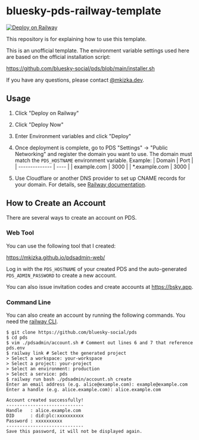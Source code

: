 # bluesky-pds-railway-template

[![Deploy on Railway](https://railway.com/button.svg)](https://railway.com/template/xBNJ1u?referralCode=mveF9L)

This repository is for explaining how to use this template.

This is an unofficial template. The environment variable settings used here are based on the official installation script:

https://github.com/bluesky-social/pds/blob/main/installer.sh

If you have any questions, please contact [@mkizka.dev](https://bsky.app/profile/mkizka.dev).

## Usage

1. Click "Deploy on Railway"
1. Click "Deploy Now"
1. Enter Environment variables and click "Deploy"
1. Once deployment is complete, go to PDS "Settings" → "Public Networking" and register the domain you want to use. The domain must match the `PDS_HOSTNAME` environment variable. Example:
   | Domain         | Port |
   | -------------- | ---- |
   | example.com    | 3000 |
   | *.example.com  | 3000 |

1. Use Cloudflare or another DNS provider to set up CNAME records for your domain. For details, see [Railway documentation](https://docs.railway.com/guides/public-networking#custom-domains).


## How to Create an Account

There are several ways to create an account on PDS.

### Web Tool

You can use the following tool that I created:

https://mkizka.github.io/pdsadmin-web/ 

Log in with the `PDS_HOSTNAME` of your created PDS and the auto-generated `PDS_ADMIN_PASSWORD` to create a new account.

You can also issue invitation codes and create accounts at https://bsky.app.

### Command Line

You can also create an account by running the following commands. You need the [railway CLI](https://docs.railway.com/guides/cli).

```
$ git clone https://github.com/bluesky-social/pds  
$ cd pds  
$ vim ./pdsadmin/account.sh # Comment out lines 6 and 7 that reference pds.env
$ railway link # Select the generated project
> Select a workspace: your-workspace  
> Select a project: your-project  
> Select an environment: production  
> Select a service: pds  
$ railway run bash ./pdsadmin/account.sh create  
Enter an email address (e.g. alice@example.com): example@example.com  
Enter a handle (e.g. alice.example.com): alice.example.com  

Account created successfully!  
-----------------------------  
Handle   : alice.example.com  
DID      : did:plc:xxxxxxxxxx  
Password : xxxxxxxxxx  
-----------------------------  
Save this password, it will not be displayed again.
```